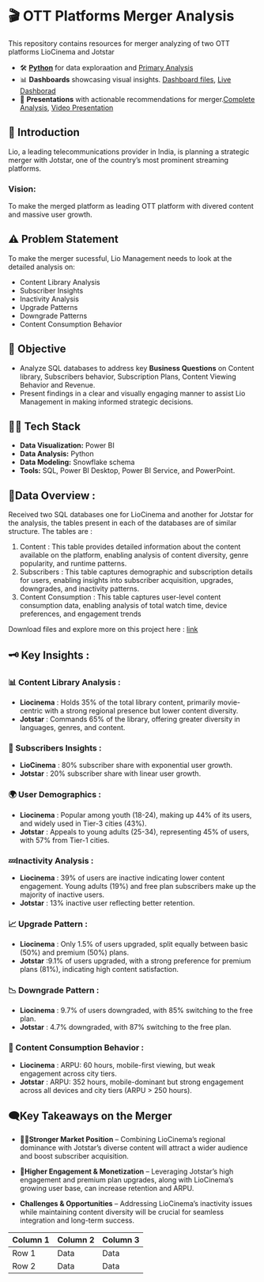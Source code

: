 # 🎬 OTT Platforms Merger Analysis 

This repository contains resources for merger analyzing of two OTT platforms LioCinema and Jotstar

- 🛠️ [**Python**](https://github.com/PunamGodugula/OTT-Market-Meger-Analysis/tree/main/Python%20files) for data exploraation and [Primary Analysis](https://github.com/PunamGodugula/OTT-Merger/tree/main/Python%20files)
- 📊 **Dashboards** showcasing visual insights. [Dashboard files](https://github.com/PunamGodugula/OTT-Market-Meger-Analysis/tree/main/PowerBI%20Dasboard), [Live Dashborad](https://app.powerbi.com/view?r=eyJrIjoiOTQ2MjNiOTAtMTYzYy00YTNmLWEyYzAtM2M2NTNmOGMxOTM5IiwidCI6ImM2ZTU0OWIzLTVmNDUtNDAzMi1hYWU5LWQ0MjQ0ZGM1YjJjNCJ9&pageName=66003f1609d930b3aabc)
- 📑 **Presentations** with actionable recommendations for merger.[Complete Analysis](https://github.com/PunamGodugula/OTT-Market-Meger-Analysis/blob/main/liojotstar_primary_secondary_analysis.pdf), [Video Presentation](https://youtu.be/ejMtdmA9LFY)

## 📝 Introduction  
Lio, a leading telecommunications provider in India, is planning a strategic merger with Jotstar, one of the country’s most prominent streaming platforms.

### Vision:  
To make the merged platform as leading OTT platform with divered content and massive user growth.

## ⚠️ Problem Statement  
 To make the merger sucessful, Lio Management needs to look at the detailed analysis on:

- Content Library Analysis 
- Subscriber Insights
- Inactivity Analysis
- Upgrade Patterns
- Downgrade Patterns
- Content Consumption Behavior

## 🎯 Objective  
- Analyze SQL databases to address key **Business Questions** on Content library, Subscribers behavior, Subscription Plans, Content Viewing Behavior and Revenue.  
- Present findings in a clear and visually engaging manner to assist Lio Management in making informed strategic decisions.  

## 👩‍💻 Tech Stack  
- **Data Visualization:** Power BI  
- **Data Analysis:** Python  
- **Data Modeling:** Snowflake schema  
- **Tools:**  SQL, Power BI Desktop, Power BI Service, and PowerPoint.

## 🫙Data Overview :
Received two SQL databases one for LioCinema and another for Jotstar for the analysis, the tables present in each of the databases are of similar structure.
The tables are :
1. Content : This table provides detailed information about the content available on the platform, enabling analysis of content diversity, genre popularity, and runtime patterns.
2. Subscribers : This table captures demographic and subscription details for users, enabling insights into subscriber acquisition, upgrades, downgrades, and inactivity patterns.
3. Content Consumption :  This table captures user-level content consumption data, enabling analysis of total watch time, device preferences, and engagement trends

Download files and explore more on this project here : [link](https://codebasics.io/challenge/codebasics-resume-project-challenge#uploadSuccess17)

## 🗝️ Key Insights : 
### 📊 Content Library Analysis :
  - **Liocinema** : Holds 35% of the total library content, primarily movie-centric with a strong regional presence but lower content diversity.
  - **Jotstar** : Commands 65% of the library, offering greater diversity in languages, genres, and content.

### 👥 Subscribers Insights :
- **LioCinema** : 80% subscriber share with exponential user growth.
- **Jotstar** : 20% subscriber share with linear user growth.
  
### 🌍 User Demographics : 
- **Liocinema** : Popular among youth (18-24), making up 44% of its users, and widely used in Tier-3 cities (43%).
- **Jotstar** : Appeals to young adults (25-34), representing 45% of users, with 57% from Tier-1 cities.

### 💤Inactivity Analysis :
- **Liocinema** : 39% of users are inactive indicating lower content engagement. Young adults (19%) and free plan subscribers make up the majority of inactive users.
- **Jotstar** : 13% inactive user reflecting better retention.

### 📈 Upgrade Pattern : 
- **Liocinema** : Only 1.5% of users upgraded, split equally between basic (50%) and premium (50%) plans.
- **Jotstar** :9.1% of users upgraded, with a strong preference for premium plans (81%), indicating high content satisfaction.

### 📉 Downgrade Pattern : 
- **Liocinema** : 9.7% of users downgraded, with 85% switching to the free plan. 
- **Jotstar** : 4.7% downgraded, with 87% switching to the free plan.

### 🎥 Content Consumption Behavior : 
- **Liocinema** : ARPU: 60 hours, mobile-first viewing, but weak engagement across city tiers.
- **Jotstar** : ARPU: 352 hours, mobile-dominant but strong engagement across all devices and city tiers (ARPU > 250 hours).

## 🗨️Key Takeaways on the Merger
- **💪🏻Stronger Market Position** – Combining LioCinema’s regional dominance with Jotstar’s diverse content will attract a wider audience and boost subscriber acquisition.
  
- **🚀Higher Engagement & Monetization** – Leveraging Jotstar’s high engagement and premium plan upgrades, along with LioCinema’s growing user base, can increase retention and ARPU.
  
- **Challenges & Opportunities** – Addressing LioCinema’s inactivity issues while maintaining content diversity will be crucial for seamless integration and long-term success.

| Column 1 | Column 2 | Column 3 |
|----------|----------|----------|
| Row 1    | Data     | Data     |
| Row 2    | Data     | Data     |



  
